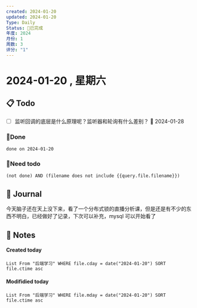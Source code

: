 ```yaml
---
created: 2024-01-20
updated: 2024-01-20
Type: Daily
Status: 🎃已完成
年度: 2024
月份: 1
周数: 3
评分: "1"
---
```

# 2024-01-20 , 星期六

## 📋 Todo
- [ ] 监听回调的底层是什么原理呢？监听器和轮询有什么差别？ 📅 2024-01-28
### 🍰Done
```tasks
done on 2024-01-20
```
### 🍕Need todo

```tasks
(not done) AND (filename does not include {{query.file.filename}}) 
```
## 📆 Journal

今天脑子还在天上没下来，看了一个分布式锁的直播分析课，但是还是有不少的东西不明白，已经做好了记录，下次可以补充，mysql 可以开始看了
## 📑 Notes


#### Created today

```dataview
List From "后端学习" WHERE file.cday = date("2024-01-20") SORT file.ctime asc
```


#### Modifidied today

```dataview
List From "后端学习" WHERE file.mday = date("2024-01-20") SORT file.ctime asc
```